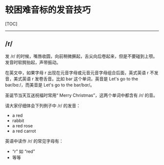 # 较困难音标的发音技巧

[TOC]

---

## /r/

发 /r/ 的时候，嘴唇收圆，向前稍微撅起，舌尖向后卷起来，但是不要碰到上颚。发音时软腭抬起，声带振动。

在英文中，如果字母 r 出现在元音字母或元音元音字母组合后面，英式英语 r 不发音，美式英语 r 发卷舌音。比如 bar 这个单词，英音是 Let's go to the bar/bɑː/，而美音是 Let's go to the bar/bɑr/。

圣诞节当天互送祝福时常用“ Merry Christmas”，这两个单词中都含有 /r/ 的音。

请大家仔细体会下列例子中 /r/ 的发音：

- a red
- rabbit
- a red rose
- a red carrot

英语中读作 /r/ 的常见字母有：

- “r” 如 “red” 
- 等等

